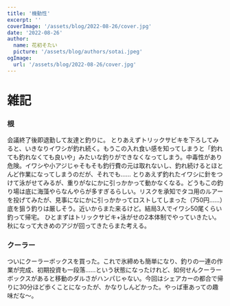 ```yaml
---
title: '機動性'
excerpt: ''
coverImage: '/assets/blog/2022-08-26/cover.jpg'
date: '2022-08-26'
author:
  name: 花初そたい
  picture: '/assets/blog/authors/sotai.jpeg'
ogImage:
  url: '/assets/blog/2022-08-26/cover.jpg'
---
```

# 雑記

### 根
会議終了後即退勤して友達と釣りに。
とりあえずトリックサビキを下ろしてみると、いきなりイワシが釣れ続く。もうこの入れ食い感を知ってしまうと「釣れても釣れなくても良いや」みたいな釣りができなくなってしまう。中毒性があり危険。イワシや小アジじゃそもそも釣行費の元は取れないし、釣れ続けるとほとんど作業になってしまうのだが、それでも……
とりあえず釣れたイワシに針をつけて泳がせてみるが、重りがなにかに引っかかって動かなくなる。どうもこの釣り場は底に海藻やらなんやらが多すぎるらしい。リスクを承知でタコ用のルアーを投げてみたが、見事になにかに引っかかってロストしてしまった（750円……）　底を狙う釣りは厳しそう。近いからまた来るけど。結局3人でイワシ50尾くらい釣って帰宅。
ひとまずはトリックサビキ+泳がせの2本体制でやっていきたい。秋になって大きめのアジが回ってきたらまた考える。

### クーラー
ついにクーラーボックスを買った。これで氷締めも簡単になり、釣りの一連の作業が完成、初期投資も一段落……という状態になったけれど、如何せんクーラーボックスがあると移動のダルさがハンパじゃない。今回はシェアカーの都合で帰りに30分ほど歩くことになったが、かなりしんどかった。やっぱ車あっての趣味だな～。
